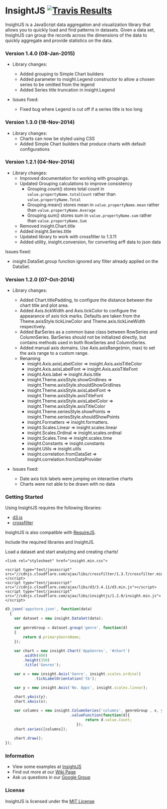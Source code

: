 InsightJS [![Travis Results](https://travis-ci.org/ScottLogic/insight.svg?branch=master)](https://travis-ci.org/ScottLogic/insight)
=======

InsightJS is a JavaScript data aggregation and visualization library that allows you to quickly load and find patterns in datasets.  Given a data set, InsightJS can group the records across the dimensions of the data to quickly aggregate and provide statistics on the data.

### Version 1.4.0 (08-Jan-2015)

* Library changes:
  * Added grouping to Simple Chart builders
  * Added parameter to insight.Legend constructor to allow a chosen series to be omitted from the legend
  * Added Series title truncation in insight.Legend

* Issues fixed:
  * Fixed bug where Legend is cut off if a series title is too long


### Version 1.3.0 (18-Nov-2014)

* Library changes:
  * Charts can now be styled using CSS
  * Added Simple Chart builders that produce charts with default configurations

### Version 1.2.1 (04-Nov-2014)

* Library changes:
  * Improved documentation for working with groupings.
  * Updated Grouping calculations to improve consistency
    * Grouping.count() stores total count in `value.propertyName.totalCount` rather than `value.propertyName.Total`
    * Grouping.mean() stores mean in `value.propertyName.mean` rather than `value.propertyName.Average`
    * Grouping.sum() stores sum in `value.propertyName.sum` rather than `value.propertyName.Sum`
  * Removed insight.Chart.title
  * Added insight.Series.title
  * Updated library to work with crossfilter to 1.3.11
  * Added utility, insight.conversion, for converting arff data to json data

Issues fixed:
  * insight.DataSet.group function ignored any filter already applied on the DataSet.

### Version 1.2.0 (07-Oct-2014)

* Library changes:
  * Added Chart.titlePadding, to configure the distance between the chart title and plot area.
  * Added Axis.tickWidth and Axis.tickColor to configure the appearance of axis tick marks. Defaults are taken from the Theme.axisStyle.tickLineColor and Theme.axis.tickLineWidth respectively.
  * Added BarSeries as a common base class between RowSeries and ColumnSeries. BarSeries should not be initialized directly, but contains methods used in both RowSeries and ColumnSeries.
  * Added manual axis domains. Use Axis.axisRange(min, max) to set the axis range to a custom range.
  * Renaming
    * insight.Axis.axisLabelColor => insight.Axis.axisTitleColor
    * insight.Axis.axisLabelFont => insight.Axis.axisTitleFont
    * insight.Axis.label => insight.Axis.title
    * insight.Theme.axisStyle.showGridlines => insight.Theme.axisStyle.shouldShowGridlines
    * insight.Theme.axisStyle.axisLabelFont => insight.Theme.axisStyle.axisTitleFont
    * insight.Theme.axisStyle.axisLabelColor => insight.Theme.axisStyle.axisTitleColor
    * insight.Theme.seriesStyle.showPoints => insight.Theme.seriesStyle.shouldShowPoints
    * insight.Formatters => insight.formatters.
    * insight.Scales.Linear => insight.scales.linear
    * insight.Scales.Ordinal => insight.scales.ordinal
    * insight.Scales.Time => insight.scales.time
    * insight.Constants => insight.constants
    * insight.Utils => insight.utils
    * insight.correlation.fromDataSet => insight.correlation.fromDataProvider

* Issues fixed:
  * Date axis tick labels were jumping on interactive charts
  * Charts were not able to be drawn with no data

### Getting Started

Using InsightJS requires the following libraries:
- [d3.js](https://github.com/mbostock/d3)
- [crossfilter](https://github.com/square/crossfilter/)

InsightJS is also compatible with [RequireJS](http://requirejs.org/).

Include the required libraries and InsightJS.


Load a dataset and start analyzing and creating charts!

```
<link rel="stylesheet" href="insight.min.css">

<script type="text/javascript" src="//cdnjs.cloudflare.com/ajax/libs/crossfilter/1.3.7/crossfilter.min.js"></script>
<script type="text/javascript" src="//cdnjs.cloudflare.com/ajax/libs/d3/3.4.11/d3.min.js"></script>
<script type="text/javascript" src="//cdnjs.cloudflare.com/ajax/libs/insightjs/1.2.0/insight.min.js"></script>
```

```javascript
d3.json('appstore.json', function(data)
  {
    var dataset = new insight.DataSet(data);
    
    var genreGroup = dataset.group('genre', function(d)
    {
        return d.primaryGenreName;
    });
    
    var chart = new insight.Chart('AppGenres', '#chart')
        .width(400)
        .height(350)
        .title('Genres');

    var x = new insight.Axis('Genre', insight.scales.ordinal)
             .tickLabelOrientation('tb');

    var y = new insight.Axis('No. Apps', insight.scales.linear);
    
    chart.yAxis(y);
    chart.xAxis(x);

    var columns = new insight.ColumnSeries('columns', genreGroup , x, y)
                             .valueFunction(function(d){
                                    return d.value.Count;
                                });
    chart.series([columns]);
    
    chart.draw();
});
```

### Information

- View some examples at [InsightJS](http://scottlogic.github.io/insight/)
- Find out more at our [Wiki Page](https://github.com/ScottLogic/insight/wiki)
- Ask us questions in our [Google Group](https://groups.google.com/forum/#!forum/insightjs/)

### License
InsightJS is licensed under the [MIT License](http://opensource.org/licenses/MIT)
